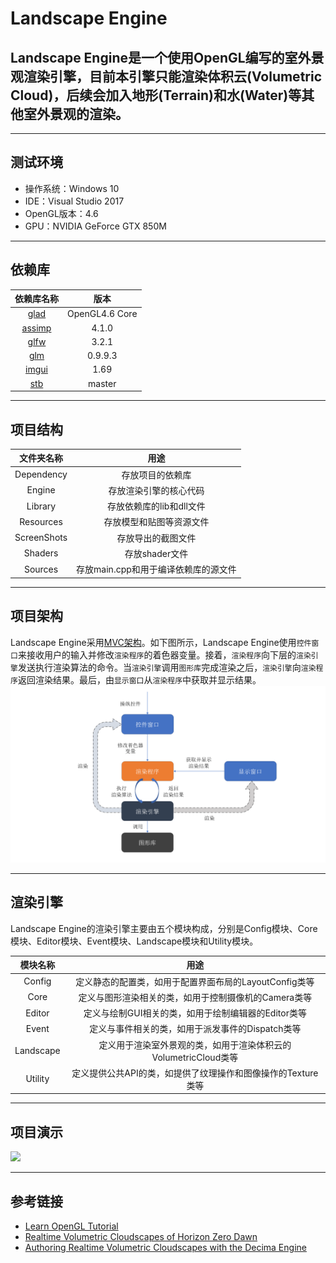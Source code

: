 # Landscape Engine
## Landscape Engine是一个使用OpenGL编写的室外景观渲染引擎，目前本引擎只能渲染体积云(Volumetric Cloud)，后续会加入地形(Terrain)和水(Water)等其他室外景观的渲染。

***

## 测试环境

* 操作系统：Windows 10
* IDE：Visual Studio 2017
* OpenGL版本：4.6
* GPU：NVIDIA GeForce GTX 850M

***

## 依赖库

| 依赖库名称 | 版本 | 
| :------: | :------: | 
| [glad](https://glad.dav1d.de/) | OpenGL4.6 Core |
| [assimp](http://www.assimp.org/index.php/downloads) | 4.1.0 |
| [glfw](https://www.glfw.org/) | 3.2.1 |
| [glm](https://github.com/g-truc/glm/tags) | 0.9.9.3 |
| [imgui](https://github.com/ocornut/imgui/releases) | 1.69 |
| [stb](https://github.com/nothings/stb) | master |

***

## 项目结构

| 文件夹名称 | 用途 | 
| :------: | :------: | 
| Dependency | 存放项目的依赖库 | 
| Engine | 存放渲染引擎的核心代码 |
| Library | 存放依赖库的lib和dll文件 |
| Resources | 存放模型和贴图等资源文件 |
| ScreenShots | 存放导出的截图文件 |
| Shaders | 存放shader文件 |
| Sources | 存放main.cpp和用于编译依赖库的源文件 |

***

## 项目架构

Landscape Engine采用[MVC架构](https://zh.wikipedia.org/zh-hans/MVC)。如下图所示，Landscape Engine使用`控件窗口`来接收用户的输入并修改`渲染程序`的着色器变量。接着，`渲染程序`向下层的`渲染引擎`发送执行渲染算法的命令。当`渲染引擎`调用`图形库`完成渲染之后，`渲染引擎`向`渲染程序`返回渲染结果。最后，由`显示窗口`从`渲染程序`中获取并显示结果。
![](https://github.com/AsanCai/LandscapeEngine/raw/master/DisplayImages/architecture.png)

***

## 渲染引擎

Landscape Engine的渲染引擎主要由五个模块构成，分别是Config模块、Core模块、Editor模块、Event模块、Landscape模块和Utility模块。

| 模块名称 | 用途 | 
| :------: | :------: | 
| Config | 定义静态的配置类，如用于配置界面布局的LayoutConfig类等 |
| Core | 定义与图形渲染相关的类，如用于控制摄像机的Camera类等 | 
| Editor | 定义与绘制GUI相关的类，如用于绘制编辑器的Editor类等 |
| Event | 定义与事件相关的类，如用于派发事件的Dispatch类等 |
| Landscape | 定义用于渲染室外景观的类，如用于渲染体积云的VolumetricCloud类等 |
| Utility | 定义提供公共API的类，如提供了纹理操作和图像操作的Texture类等 |

***

## 项目演示

![](https://github.com/AsanCai/LandscapeEngine/raw/master/DisplayImages/demo.gif)

***

## 参考链接

* [Learn OpenGL Tutorial](https://learnopengl.com/)
* [Realtime Volumetric Cloudscapes of Horizon Zero Dawn](https://www.guerrilla-games.com/read/the-real-time-volumetric-cloudscapes-of-horizon-zero-dawn)
* [Authoring Realtime Volumetric Cloudscapes with the Decima Engine](https://www.guerrilla-games.com/read/nubis-authoring-real-time-volumetric-cloudscapes-with-the-decima-engine)
